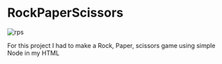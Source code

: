 # RockPaperScissors

![rps](https://user-images.githubusercontent.com/39502339/42408484-5a18db14-819b-11e8-8b11-8a85c57453de.PNG)

For this project I had to make a Rock, Paper, scissors game using simple Node in my HTML
